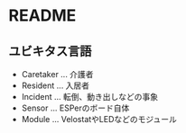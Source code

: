 # README

## ユビキタス言語
* Caretaker ... 介護者
* Resident ... 入居者
* Incident ... 転倒、動き出しなどの事象
* Sensor ... ESPerのボード自体
* Module ... VelostatやLEDなどのモジュール

